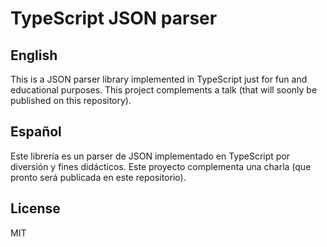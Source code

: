 # TypeScript JSON parser

## English

This is a JSON parser library implemented in TypeScript just for fun and educational purposes. This project complements a talk (that will soonly be published on this repository).

## Español

Este librería es un parser de JSON implementado en TypeScript por diversión y fines didácticos. Este proyecto complementa una charla (que pronto será publicada en este repositorio).

## License

MIT
